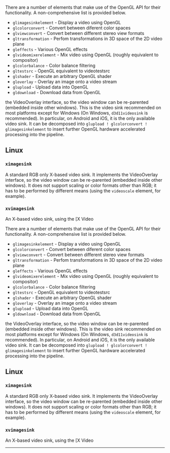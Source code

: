 
There are a number of elements that make use of the OpenGL API for their
functionality.  A non-comprehensive list is provided below.

 - `glimagesinkelement` - Display a video using OpenGL
 - `glcolorconvert` - Convert between diferent color spaces
 - `glviewconvert` - Convert between different stereo view formats
 - `gltransformation` - Perfom transformations in 3D space of the 2D video plane
 - `gleffects` - Various OpenGL effects
 - `glvideomixerelement` - Mix video using OpenGL (roughly equivalent to compositor)
 - `glcolorbalance` - Color balance filtering
 - `gltestsrc` - OpenGL equivalent to videotestsrc
 - `glshader` - Execute an arbitrary OpenGL shader
 - `gloverlay` - Overlay an image onto a video stream
 - `glupload` - Upload data into OpenGL
 - `gldownload` - Download data from OpenGL

the VideoOverlay interface, so the video window can be re-parented
(embedded inside other windows). This is the video sink recommended on
most platforms except for Windows (On Windows, `d3d11videosink` is recommended).
In particular, on Android and iOS, it is the only
available video sink. It can be decomposed into
`glupload ! glcolorconvert ! glimagesinkelement` to insert further OpenGL
hardware accelerated processing into the pipeline.

## Linux

### `ximagesink`

A standard RGB only X-based video sink. It implements the VideoOverlay
interface, so the video window can be re-parented (embedded inside
other windows). It does not support scaling or color formats other
than RGB; it has to be performed by different means (using the
`videoscale` element, for example).

### `xvimagesink`

An X-based video sink, using the [X Video

There are a number of elements that make use of the OpenGL API for their
functionality.  A non-comprehensive list is provided below.

 - `glimagesinkelement` - Display a video using OpenGL
 - `glcolorconvert` - Convert between diferent color spaces
 - `glviewconvert` - Convert between different stereo view formats
 - `gltransformation` - Perfom transformations in 3D space of the 2D video plane
 - `gleffects` - Various OpenGL effects
 - `glvideomixerelement` - Mix video using OpenGL (roughly equivalent to compositor)
 - `glcolorbalance` - Color balance filtering
 - `gltestsrc` - OpenGL equivalent to videotestsrc
 - `glshader` - Execute an arbitrary OpenGL shader
 - `gloverlay` - Overlay an image onto a video stream
 - `glupload` - Upload data into OpenGL
 - `gldownload` - Download data from OpenGL

the VideoOverlay interface, so the video window can be re-parented
(embedded inside other windows). This is the video sink recommended on
most platforms except for Windows (On Windows, `d3d11videosink` is recommended).
In particular, on Android and iOS, it is the only
available video sink. It can be decomposed into
`glupload ! glcolorconvert ! glimagesinkelement` to insert further OpenGL
hardware accelerated processing into the pipeline.

## Linux

### `ximagesink`

A standard RGB only X-based video sink. It implements the VideoOverlay
interface, so the video window can be re-parented (embedded inside
other windows). It does not support scaling or color formats other
than RGB; it has to be performed by different means (using the
`videoscale` element, for example).

### `xvimagesink`

An X-based video sink, using the [X Video

---

